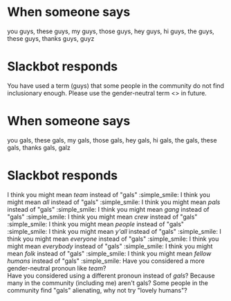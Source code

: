 # When someone says

you guys, these guys, my guys, those guys, hey guys, hi guys, the guys, these guys, thanks guys, guyz


# Slackbot responds

You have used a term (guys) that some people in the community do not find inclusionary enough. Please use the gender-neutral term <> in future.


# When someone says

you gals, these gals, my gals, those gals, hey gals, hi gals, the gals, these gals, thanks gals, galz


# Slackbot responds

I think you might mean *team* instead of "gals" :simple_smile:
I think you might mean *all* instead of "gals" :simple_smile:
I think you might mean *pals* instead of "gals" :simple_smile:
I think you might mean *gang* instead of "gals" :simple_smile:
I think you might mean *crew* instead of "gals" :simple_smile:
I think you might mean *people* instead of "gals" :simple_smile:
I think you might mean *y'all* instead of "gals" :simple_smile:
I think you might mean *everyone* instead of "gals" :simple_smile:
I think you might mean *everybody* instead of "gals" :simple_smile:
I think you might mean *folk* instead of "gals" :simple_smile:
I think you might mean *fellow humans* instead of "gals" :simple_smile:
Have you considered a more gender-neutral pronoun like *team*?  
Have you considered using a different pronoun instead of *gals*? Because many in the community (including me) aren't gals?
Some people in the community find "gals" alienating, why not try "lovely humans"?